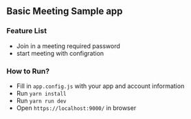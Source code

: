 ## Basic Meeting Sample app

### Feature List

- Join in a meeting required password
- start meeting with configration

### How to Run?

- Fill in `app.config.js` with your app and account information
- Run `yarn install`
- Run `yarn run dev`
- Open `https://localhost:9000/` in browser